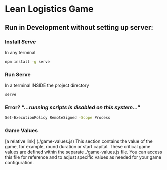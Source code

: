 # Lean Logistics Game

## Run in Development without setting up server:

### Install *Serve*
In any terminal
```bash
npm install -g serve
```

### Run Serve
In a terminal INSIDE the project directory
```bash
serve
```

### Error? *"...running scripts is disabled on this system..."*
```bash
Set-ExecutionPolicy RemoteSigned -Scope Process
```


### Game Values 
[a relative link] (./game-values.js)
This section contains the value of the game, for example, round duration or start capital. These critical game values are defined within the separate ./game-values.js file. You can access this file for reference and to adjust specific values as needed for your game configuration.
